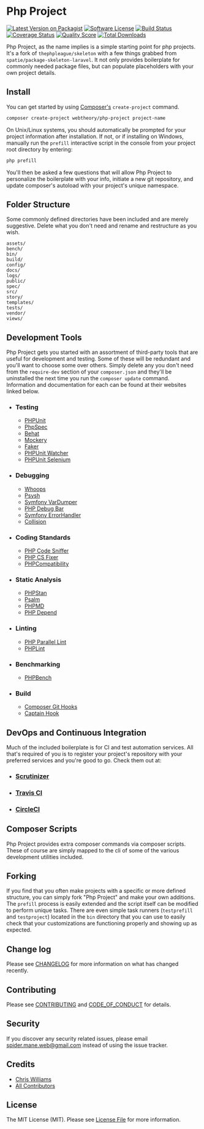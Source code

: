 # Php Project

[![Latest Version on Packagist][ico-version]][link-packagist]
[![Software License][ico-license]](LICENSE.md)
[![Build Status][ico-travis]][link-travis]
[![Coverage Status][ico-scrutinizer]][link-scrutinizer]
[![Quality Score][ico-code-quality]][link-code-quality]
[![Total Downloads][ico-downloads]][link-downloads]

Php Project, as the name implies is a simple starting point for php projects. It's a fork of `thephpleague/skeleton` with a few things grabbed from `spatie/package-skeleton-laravel`. It not only provides boilerplate for commonly needed package files, but can populate placeholders with your own project details.

## Install

You can get started by using [Composer's](https://getcomposer.org/) `create-project` command.

```bash
composer create-project webtheory/php-project project-name
```

On Unix/Linux systems, you should automatically be prompted for your project information after installation. If not, or if installing on Windows, manually run the `prefill` interactive script in the console from your project root directory by entering:

```bash
php prefill
```

You'll then be asked a few questions that will allow Php Project to personalize the boilerplate with your info, initiate a new git repository, and update composer's autoload with your project's unique namespace.

## Folder Structure

Some commonly defined directories have been included and are merely suggestive. Delete what you don't need and rename and restructure as you wish.

```text
assets/
bench/
bin/
build/
config/
docs/
logs/
public/
spec/
src/
story/
templates/
tests/
vendor/
views/
```

## Development Tools

Php Project gets you started with an assortment of third-party tools that are useful for development and testing. Some of these will be redundant and you'll want to choose some over others. Simply delete any you don't need from the `require-dev` section of your `composer.json` and they'll be uninstalled the next time you run the `composer update` command. Information and documentation for each can be found at their websites linked below.

- ### Testing

  - [PHPUnit](https://phpunit.de)
  - [PhpSpec](http://phpspec.net)
  - [Behat](https://behat.org)
  - [Mockery](http://docs.mockery.io)
  - [Faker](https://fakerphp.github.io)
  - [PHPUnit Watcher](https://github.com/spatie/phpunit-watcher)
  - [PHPUnit Selenium](https://github.com/giorgiosironi/phpunit-selenium)

- ### Debugging

  - [Whoops](https://filp.github.io/whoops)
  - [Psysh](https://psysh.org)
  - [Symfony VarDumper](https://symfony.com/doc/current/components/var_dumper)
  - [PHP Debug Bar](http://phpdebugbar.com)
  - [Symfony ErrorHandler](https://github.com/symfony/error-handler)
  - [Collision](https://github.com/nunomaduro/collision)

- ### Coding Standards

  - [PHP Code Sniffer](https://github.com/squizlabs/PHP_CodeSniffer/wiki)
  - [PHP CS Fixer](https://github.com/FriendsOfPHP/PHP-CS-Fixer)
  - [PHPCompatibility](https://github.com/PHPCompatibility/PHPCompatibility)

- ### Static Analysis

  - [PHPStan](https://phpstan.org)
  - [Psalm](https://psalm.dev)
  - [PHPMD](https://phpmd.org/)
  - [PHP Depend](https://pdepend.org/)

- ### Linting

  - [PHP Parallel Lint](https://github.com/php-parallel-lint/PHP-Parallel-Lint)
  - [PHPLint](https://github.com/overtrue/phplint)

- ### Benchmarking

  - [PHPBench](https://phpbench.readthedocs.io)

- ### Build

  - [Composer Git Hooks](https://github.com/BrainMaestro/composer-git-hooks)
  - [Captain Hook](https://github.com/captainhookphp/captainhook)

## DevOps and Continuous Integration

Much of the included boilerplate is for CI and test automation services. All that's required of you is to register your project's repository with your preferred services and you're good to go. Check them out at:

- ### [Scrutinizer](https://scrutinizer-ci.com/)

- ### [Travis CI](https://www.travis-ci.com/)

- ### [CircleCI](https://circleci.com/)

## Composer Scripts

Php Project provides extra composer commands via composer scripts. These of course are simply mapped to the cli of some of the various development utilities included.

## Forking

If you find that you often make projects with a specific or more defined structure, you can simply fork "Php Project" and make your own additions. The `prefill` process is easily extended and the script itself can be modified to perform unique tasks. There are even simple task runners (`testprefill` and `testproject`) located in the `bin` directory that you can use to easily check that your customizations are functioning properly and showing up as expected.

## Change log

Please see [CHANGELOG](CHANGELOG.md) for more information on what has changed recently.

## Contributing

Please see [CONTRIBUTING](CONTRIBUTING.md) and [CODE_OF_CONDUCT](CODE_OF_CONDUCT.md) for details.

## Security

If you discover any security related issues, please email spider.mane.web@gmail.com instead of using the issue tracker.

## Credits

- [Chris Williams][link-author]
- [All Contributors][link-contributors]

## License

The MIT License (MIT). Please see [License File](LICENSE.md) for more information.

[ico-version]: https://img.shields.io/packagist/v/spider-mane/php-project.svg?style=flat-square
[ico-license]: https://img.shields.io/badge/license-MIT-brightgreen.svg?style=flat-square
[ico-travis]: https://img.shields.io/travis/spider-mane/php-project/master.svg?style=flat-square
[ico-scrutinizer]: https://img.shields.io/scrutinizer/coverage/g/spider-mane/php-project.svg?style=flat-square
[ico-code-quality]: https://img.shields.io/scrutinizer/g/spider-mane/php-project.svg?style=flat-square
[ico-downloads]: https://img.shields.io/packagist/dt/spider-mane/php-project.svg?style=flat-square

[link-packagist]: https://packagist.org/packages/spider-mane/php-project
[link-travis]: https://travis-ci.org/spider-mane/php-project
[link-scrutinizer]: https://scrutinizer-ci.com/g/spider-mane/php-project/code-structure
[link-code-quality]: https://scrutinizer-ci.com/g/spider-mane/php-project
[link-downloads]: https://packagist.org/packages/spider-mane/php-project
[link-author]: https://github.com/spider-mane
[link-contributors]: ../../contributors
